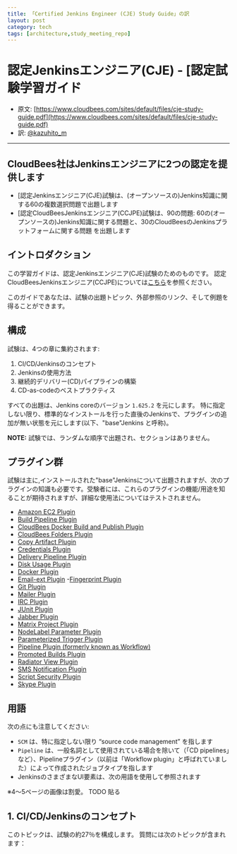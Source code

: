 ```yaml
---
title: 「Certified Jenkins Engineer (CJE) Study Guide」の訳
layout: post
category: tech
tags: [architecture,study_meeting_repo]
---
```


認定Jenkinsエンジニア(CJE) - [認定試験学習ガイド
========================================

- 原文: [https://www.cloudbees.com/sites/default/files/cje-study-guide.pdf](https://www.cloudbees.com/sites/default/files/cje-study-guide.pdf)
- 訳: [@kazuhito_m](https://twitter.com/kazuhito_m)


---

## CloudBees社はJenkinsエンジニアに2つの認定を提供します

- [認定Jenkinsエンジニア(CJE)試験は、(オープンソースの)Jenkins知識に関する60の複数選択問題で出題します
- [認定CloudBeesJenkinsエンジニア(CCJPE)試験は、90の問題: 60の(オープンソースの)Jenkins知識に関する問題と、30のCloudBeesのJenkinsプラットフォームに関する問題 を出題します

## イントロダクション

この学習ガイドは、認定Jenkinsエンジニア(CJE)試験のためのものです。
認定CloudBeesJenkinsエンジニア(CCJPE)については[こちら](https://www.cloudbees.com/jenkins/jenkins-certification)を参照ください。

このガイドであなたは、試験の出題トピック、外部参照のリンク、そして例題を得ることができます。

## 構成

試験は、4つの章に集約されます:

1. CI/CD/Jenkinsのコンセプト
0. Jenkinsの使用方法
0. 継続的デリバリー(CD)パイプラインの構築
0. CD-as-codeのベストプラクティス

すべての出題は、Jenkins coreのバージョン `1.625.2` を元にします。
特に指定しない限り、標準的なインストールを行った直後のJenkinsで、プラグインの追加が無い状態を元にします(以下、"base"Jenkins と呼称)。

__NOTE:__ 試験では、ランダムな順序で出題され、セクションはありません。

## プラグイン群

試験は主に,インストールされた"base"Jenkinsについて出題されますが、次のプラグインの知識も必要です。受験者には、これらのプラグインの機能/用途を知ることが期待されますが、詳細な使用法についてはテストされません。


- [Amazon EC2 Plugin](https://wiki.jenkins-ci.org/display/JENKINS/Amazon+EC2+Plugin)
- [Build Pipeline Plugin](https://wiki.jenkins-ci.org/display/JENKINS/Build+Pipeline+Plugin)
- [CloudBees Docker Build and Publish Plugin](https://wiki.jenkins-ci.org/display/JENKINS/CloudBees+Docker+Build+and+Publish+plugin)
- [CloudBees Folders Plugin](https://wiki.jenkins-ci.org/display/JENKINS/CloudBees+Folders+Plugin)
- [Copy Artifact Plugin](https://wiki.jenkins-ci.org/display/JENKINS/Copy+Artifact+Plugin)
- [Credentials Plugin](https://wiki.jenkins-ci.org/display/JENKINS/Credentials+Plugin)
- [Delivery Pipeline Plugin](https://wiki.jenkins-ci.org/display/JENKINS/Delivery+Pipeline+Plugin)
- [Disk Usage Plugin](https://wiki.jenkins-ci.org/display/JENKINS/Disk+Usage+Plugin)
- [Docker Plugin](https://wiki.jenkins-ci.org/display/JENKINS/Docker+Plugin)
- [Email-ext Plugin](https://wiki.jenkins-ci.org/display/JENKINS/Email-ext+Plugin)
-[Fingerprint Plugin](https://wiki.jenkins-ci.org/display/JENKINS/Fingerprint+Plugin)
- [Git Plugin](https://wiki.jenkins-ci.org/display/JENKINS/Git+Plugin)
- [Mailer Plugin](https://wiki.jenkins-ci.org/display/JENKINS/Mailer)
- [IRC Plugin](https://wiki.jenkins-ci.org/display/JENKINS/IRC+Plugin)
- [JUnit Plugin](https://wiki.jenkins-ci.org/display/JENKINS/JUnit+Plugin)
- [Jabber Plugin](https://wiki.jenkins-ci.org/display/JENKINS/Matrix+Project+Plugin)
- [Matrix Project Plugin](https://wiki.jenkins-ci.org/display/JENKINS/Matrix+Project+Plugin)
- [NodeLabel Parameter Plugin](https://wiki.jenkins-ci.org/display/JENKINS/NodeLabel+Parameter+Plugin)
- [Parameterized Trigger Plugin](https://wiki.jenkins-ci.org/display/JENKINS/Parameterized+Trigger+Plugin)
- [Pipeline Plugin (formerly known as Workflow)](https://wiki.jenkins-ci.org/display/JENKINS/Workflow+Plugin)
- [Promoted Builds Plugin](https://wiki.jenkins-ci.org/display/JENKINS/Promoted+Builds+Plugin)
- [Radiator View Plugin](https://wiki.jenkins-ci.org/display/JENKINS/SMS+Notification)
- [SMS Notification Plugin](https://wiki.jenkins-ci.org/display/JENKINS/SMS+Notification)
- [Script Security Plugin](https://wiki.jenkins-ci.org/display/JENKINS/Script+Security+Plugin)
- [Skype Plugin](https://wiki.jenkins-ci.org/display/JENKINS/Skype+Plugin)

## 用語

次の点にも注意してください:

- `SCM` は、特に指定しない限り “source code management” を指します
- `Pipeline` は、一般名詞として使用されている場合を除いて（「CD pipelines」など）、Pipelineプラグイン（以前は「Workflow plugin」と呼ばれていました）によって作成されたジョブタイプを指します
- JenkinsのさまざまなUI要素は、次の用語を使用して参照されます

※4〜5ページの画像は割愛。 TODO 貼る

## 1. CI/CD/Jenkinsのコンセプト

このトピックは、試験の約27％を構成します。
質問には次のトピックが含まれます：

